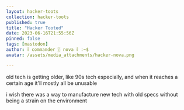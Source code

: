 ```yaml
---
layout: hacker-toots
collection: hacker-toots
published: true
title: "Hacker Tooted"
date: 2023-06-16T21:55:56Z
pinned: false
tags: [mastodon]
author: ⸸ commander ░ nova ⸸ :~$
avatar: /assets/media_attachments/hacker-nova.png

---
```


<p>old tech is getting older, like 90s tech especially, and when it reaches a certain age it&#39;ll mostly all be unusable</p><p>i wish there was a way to manufacture new tech with old specs without being a strain on the environment</p>


